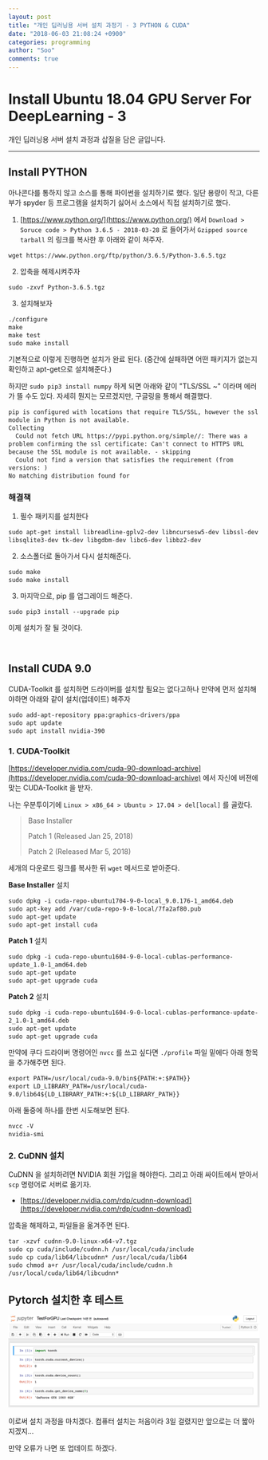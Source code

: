 ```yaml
---
layout: post
title: "개인 딥러닝용 서버 설치 과정기 - 3 PYTHON & CUDA"
date: "2018-06-03 21:08:24 +0900"
categories: programming
author: "Soo"
comments: true
---
```

# Install Ubuntu 18.04 GPU Server For DeepLearning - 3

개인 딥러닝용 서버 설치 과정과 삽질을 담은 글입니다.

---

## Install PYTHON

아나콘다를 통하지 않고 소스를 통해 파이썬을 설치하기로 했다. 일단 용량이 작고, 다른 부가 spyder 등 프로그램을 설치하기 싫어서 소스에서 직접 설치하기로 했다.

1. [https://www.python.org/](https://www.python.org/) 에서 `Download > Soruce code > Python 3.6.5 - 2018-03-28` 로 들어가서 `Gzipped source tarball` 의 링크를 복사한 후 아래와 같이 쳐주자.
```
wget https://www.python.org/ftp/python/3.6.5/Python-3.6.5.tgz
```
2. 압축을 헤제시켜주자
```
sudo -zxvf Python-3.6.5.tgz
```
3. 설치해보자
```
./configure
make
make test
sudo make install
```

기본적으로 이렇게 진행하면 설치가 완료 된다. (중간에 실패하면 어떤 패키지가 없는지 확인하고 apt-get으로 설치해준다.)

하지만 `sudo pip3 install numpy` 하게 되면 아래와 같이 "TLS/SSL ~" 이라며 에러가 뜰 수도 있다. 자세히 뭔지는 모르겠지만, 구글링을 통해서 해결했다.

```
pip is configured with locations that require TLS/SSL, however the ssl module in Python is not available.
Collecting
  Could not fetch URL https://pypi.python.org/simple//: There was a problem confirming the ssl certificate: Can't connect to HTTPS URL because the SSL module is not available. - skipping
  Could not find a version that satisfies the requirement (from versions: )
No matching distribution found for
```

### 해결책

1. 필수 패키지를 설치한다
```
sudo apt-get install libreadline-gplv2-dev libncursesw5-dev libssl-dev libsqlite3-dev tk-dev libgdbm-dev libc6-dev libbz2-dev
```
2. 소스폴더로 돌아가서 다시 설치해준다.
```
sudo make
sudo make install
```
3. 마지막으로, pip 를 업그레이드 해준다.
```
sudo pip3 install --upgrade pip
```

이제 설치가 잘 될 것이다.

<br>

## Install CUDA 9.0

CUDA-Toolkit 를 설치하면 드라이버를 설치할 필요는 없다고하나 만약에 먼저 설치해야하면 아래와 같이 설치(업데이트) 해주자

```
sudo add-apt-repository ppa:graphics-drivers/ppa
sudo apt update
sudo apt install nvidia-390
```

### 1. CUDA-Toolkit

[https://developer.nvidia.com/cuda-90-download-archive](https://developer.nvidia.com/cuda-90-download-archive) 에서 자신에 버젼에 맞는 CUDA-Toolkit 을 받자.

나는 우분투이기에 `Linux > x86_64 > Ubuntu > 17.04 > del[local]` 를 골랐다.

> Base Installer
>
> Patch 1 (Released Jan 25, 2018)
>
> Patch 2 (Released Mar 5, 2018)

세개의 다운로드 링크를 복사한 뒤 `wget` 메서드로 받아준다.

**Base Installer** 설치
```
sudo dpkg -i cuda-repo-ubuntu1704-9-0-local_9.0.176-1_amd64.deb
sudo apt-key add /var/cuda-repo-9-0-local/7fa2af80.pub
sudo apt-get update
sudo apt-get install cuda
```
**Patch 1** 설치
```
sudo dpkg -i cuda-repo-ubuntu1604-9-0-local-cublas-performance-update_1.0-1_amd64.deb
sudo apt-get update
sudo apt-get upgrade cuda
```
**Patch 2** 설치
```
sudo dpkg -i cuda-repo-ubuntu1604-9-0-local-cublas-performance-update-2_1.0-1_amd64.deb
sudo apt-get update
sudo apt-get upgrade cuda
```

만약에 쿠다 드라이버 명령어인 `nvcc` 를 쓰고 싶다면 `./profile` 파일 밑에다 아래 항목을 추가해주면 된다.
```
export PATH=/usr/local/cuda-9.0/bin${PATH:+:$PATH}}
export LD_LIBRARY_PATH=/usr/local/cuda-9.0/lib64${LD_LIBRARY_PATH:+:${LD_LIBRARY_PATH}}
```
아래 둘중에 하나를 한번 시도해보면 된다.
```
nvcc -V
nvidia-smi
```

### 2. CuDNN 설치

CuDNN 을 설치하려면 NVIDIA 회원 가입을 해야한다. 그리고 아래 싸이트에서 받아서 `scp` 명령어로 서버로 옮기자.

* [https://developer.nvidia.com/rdp/cudnn-download](https://developer.nvidia.com/rdp/cudnn-download)

압축을 해제하고, 파일들을 옮겨주면 된다.

```
tar -xzvf cudnn-9.0-linux-x64-v7.tgz
sudo cp cuda/include/cudnn.h /usr/local/cuda/include
sudo cp cuda/lib64/libcudnn* /usr/local/cuda/lib64
sudo chmod a+r /usr/local/cuda/include/cudnn.h /usr/local/cuda/lib64/libcudnn*
```

## Pytorch 설치한 후 테스트

<img src="/assets/ds/gpuserver/torch.png">

이로써 설치 과정을 마치겠다. 컴퓨터 설치는 처음이라 3일 걸렸지만 앞으로는 더 짧아 지겠지...

만약 오류가 나면 또 업데이트 하겠다.
